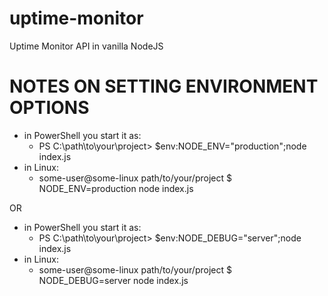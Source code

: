 # uptime-monitor
Uptime Monitor API in vanilla NodeJS


# NOTES ON SETTING ENVIRONMENT OPTIONS
* in PowerShell you start it as:
    - PS C:\path\to\your\project> $env:NODE_ENV="production";node index.js
* in Linux:
    - some-user@some-linux path/to/your/project $ NODE_ENV=production node index.js

OR
* in PowerShell you start it as:
    - PS C:\path\to\your\project> $env:NODE_DEBUG="server";node index.js
* in Linux:
    - some-user@some-linux path/to/your/project $ NODE_DEBUG=server node index.js
